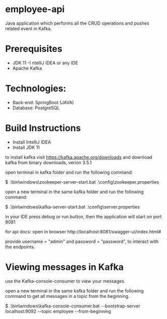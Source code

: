 # employee-api

Java application which performs all the CRUD operations and pushes related event in Kafka.

# Prerequisites

- JDK 11
-I ntelliJ IDEA or any IDE
- Apache Kafka

# Technologies:

- Back-end: SpringBoot (JAVA)
- Database: PostgreSQL

# Build Instructions

- Install IntelliJ IDEA
- Install JDK 11

to install kafka visit https://kafka.apache.org/downloads
and download kafka from binary downloads, verion 3.5.1

open terminal in kafka folder and run the following command:

$ .\bin\windows\zookeeper-server-start.bat .\config\zookeeper.properties

open a new terminal in the same kafka folder and run the following command:

$ .\bin\windows\kafka-server-start.bat .\config\server.properties

in your IDE press debug or run button, then the application will start on port 8081

for api docs: open in browser http://localhost:8081/swagger-ui/index.html#

provide username = "admin" and password = "password", to interact with the endpoints.

# Viewing messages in Kafka

use the Kafka-console-consumer to view your messages.

open a new terminal in the same kafka folder and run the following command to get all messages in a topic from the beginning.

$ .\bin\windows\kafka-console-consumer.bat --bootstrap-server localhost:9092 --topic employee --from-beginning



